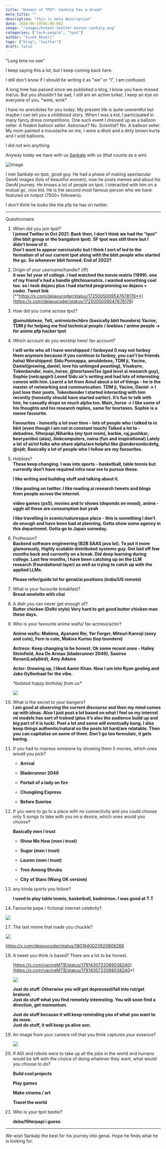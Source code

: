 ```yaml
---
title: "Humans of TPOT: Sankalp has a dream"
meta_title: ""
description: "this is meta description"
date: 2024-06-19T05:00:00Z
image: "/images/hotpot-twitter-banner-sankalp.png"
categories: ["tech-people", "tpot"]
author: "Vivek Khatri"
tags: ["blog", "twitter"]
draft: false
---
```


"Long time no see"

I keep saying this a lot, but I keep coming back here.

I still don't know if I should be writing it as "we" or "I", I am confused.

A long time has passed since we published a blog, I know you have missed me/us. But you shouldn't be sad, I still am an active lurker, I keep an eye on everyone of you. \*wink, wink\*

I have no anecdotes for you today. My present life is quite uneventful but maybe I can tell you a childhood story. When I was a kid, I participated in many fancy dress competitions. One such event I dressed up as a balloon seller. A freakin balloon seller. Astronaut? No. Scientist? No. A balloon seller. My mom painted a moustache on me, I wore a dhoti and a dirty brown kurta and I sold balloons.

I did not win anything.

Anyway today we have with us [Sankalp](https://x.com/dejavucoder) with us (that counts as a win)

![Image](https://pbs.twimg.com/profile_images/1692481211888025600/lUJUEO_p_400x400.jpg)

I met Sankalp on tpot, good guy. He had a phase of making spectacular GenAI images (lots of beautiful women), now he posts memes and about his GenAI journey. He knows a lot of people on tpot. I interacted with him on a mutual gc, nice kid. He is the second most famous person who we have featured on hotpot (7500+ followers).

I don't think he looks like the pfp he has on twitter.

---

Questionnaire

1. When did you join tpot?  
    **I joined Twitter in Oct 2021. Back then, I don’t think we had the “tpot” (the bbit group or the bangalore tpot). SF tpot was still there but I didn’t know of it.  
    Don’t want to appear narcissistic but I think I sort of led to the formation of of our current tpot along with the bbit people who started the gc. So whenever bbit formed. End of 2022?**
    
2. Origin of your username/handle? (iff)  
    **it was 1st year of college. i had watched the movie matrix (1999). one of my friend's had a handle glitchinamatrix. i wanted something cool too. so i took dejavu plus i had started programming so dejavu + coder. Tweet link** [**https://x.com/dejavucoder/status/1725005009547678176**](https://x.com/dejavucoder/status/1725005009547678176)
    
3. How did you come across tpot? 

    **@amuldotexe, Telt, unironictechbro (basically bbit founders)
    Yacine, TDM ji for helping me find technical people / lowbies / anime people -&gt; for anime pfp hacker tpot**
    
4. Which account do you worship here/ fav account?

    **I will write who all I have worshipped / fanboyed (I may not fanboy them anymore because if you continue to fanboy, you can’t be friends haha)
    Worshipped: Sidu Ponnappa, amuldotexe, TDM ji, Yacine, Daniel(growing_daniel, love his unhinged poasting), Visakanv, Tokenbender, main_horse, @teortaxesTex (god level ai research guy), Sophie (netcapgirl)
    Loved Sidu sir’s writing and had lots of interesting convos with him. Learnt a lot from Amul about a lot of things - he is the master of networking and communication. TDM ji, Yacine, Daniel -&gt; I just love their posts. Tokenbender I started interacting with him recently (honestly should have started earlier). It’s fun to talk with him, he casually drops so much alpha too.
    Main_horse -&gt; I like some of his thoughts and his research replies, same for teortaxes. Sophie is a meme favourite.**

    **Favourites - honestly a lot over time - lots of people who i talked to in bbit (even though I am not in constant touch)
    Talked a lot to - debadree, filterpapi,Niharika (my tpot mom), barbie, raj,pushkar, beeryaniboi (alas), iliekcomputers, naina (fun and inspirational)
    Lately a lot of ai/ml folks who share alpha/are helpful like @andersonbcdefg, @xjdr,  Basically a lot of people who I follow are my favourites.**

    
5. Hobbies?  
    **These keep changing. I was into sports - basketball, table tennis but currently don’t have required infra near me to pursue these.**
    
    **I like writing and building stuff and talking about it.**
    
    **I like posting on twitter. I like reading ai research tweets and blogs from people across the internet.**
    
    **video games (ps5), movies and tv shows (depends on mood), anime - uggh all these are consumption but yeah**
    
    **I like travelling in scenic/naturesque place - this is something I don’t do enough and have been bad at planning. Gotta show some agency in this department. Gotta go to Japan someday.**
    
6. Profession?  
    **Backend software engineering (B2B SAAS java lol). To put it more glamorously, Highly scalable distributed systems guy. Got laid off few months back and currently on a break. Did deep learning during college. Last few months, I have been catching up on the LLM research (Foundational layer) as well as trying to catch up with the applied LLMs.**
    
    **Please refer/guide lol for genai/ai positions (india/US remote)**
    
7. What is your favourite breakfast?  
    **Bread omelette with chai**
    
8. A dish you can never get enough of?  
    **Butter chicken (Delhi style) Very hard to get good butter chicken man these days.**
    
9. Who is your favourite anime waifu/ fav actress/actor?
    
    **Anime waifu: Makima, Ayanami Rei, Yor Forger, Mitsuri Kanroji (sexy and cute), Fern is cute, Makise Kurisu (top tsundere)**
    
    **Actress: Keep changing to be honest. Ok some recent ones - Hailey Steinfield, Ana De Armas (bladerunner 2049), Saoirse Ronan(Ladybird), Amy Adams**
    
    **Actor: Growing up, I liked Aamir Khan. Now I am into Ryan gosling and Jake Gyllenhaal for the vibe.**
    
    *\*belated happy birthday from us\**
    
    ![](https://cdn.hashnode.com/res/hashnode/image/upload/v1718640610176/288ebf1d-591c-4499-bada-070578e2b016.png)
    
10. What is the secret to your bangers?  
    **I am good at observing the current discourse and then my mind comes up with ideas. Also I just post a lot based on what I feel so my internal ml models has sort of trained (plus it’s also the audience build up and big part of it is luck). Post a lot and some will eventually bang. I also keep things authentic/natural so the posts hit hard/are relatable. Then you can capitalise on some of them. Don’t go too formulaic, it gets boring.**
    
11. If you had to impress someone by showing them 5 movies, which ones would you pick?
    
    * **Arrival**
        
    * **Bladerunner 2049**
        
    * **Portait of a lady on fire**
        
    * **Chungking Express**
        
    * **Before Sunrise**
        
12. If you were to go to a place with no connectivity and you could choose only 5 songs to take with you on a device, which ones would you choose?
    
    **Basically men i trust**
    
    * **Show Me How (men i trust)**
        
    * **Sugar (men i trust)**
        
    * **Lauren (men i trust)**
        
    * **Tree Among Shrubs**
        
    * **City of Stars (Wang OK version)**
        
13. any kinda sports you follow?
    
    **I used to play table tennis, basketball, badminton. I was good at T.T**
    
14. Favourite pepe / fictional internet celebrity?
    

![](https://lh7-us.googleusercontent.com/docsz/AD_4nXdFSH863woB3Vl-7Ta0rGp3IGvkYFUG8VU1U6z01eRnPBRkwxkB4dKxyqN0MLX23UgT1UZ0RM79vBSyBb8TDLUB-fkIkZAPXwz4V_IGXyy8FjKL7wRr073kUqosW_dH9aRxfSA-c3tvqsaKHkTwAC2Qh9mT?key=rQu3_O1AghhHNIFQzkJxgQ)

17. The last meme that made you chuckle?
    

![](https://lh7-us.googleusercontent.com/docsz/AD_4nXeHz42X0Qw-qCzhWNkxfvztRKkbZk674FmU5cbIimupOuPiLoMn8DFGSLdAlnlBK1W06-tEkR9kVfqSNua0htpD6ygmyMZaUHfwXyjZ7uZsgKqKIT3Nd0eNpW6pAlmYBBmtqXPYIr2ehnHuwEs-XJ8d_FCP?key=rQu3_O1AghhHNIFQzkJxgQ)

https://x.com/dejavucoder/status/1801940023920808266

18. A tweet you think is based? There are a lot to be honest.
    
    [https://x.com/yacineMTB/status/1791430722089038240](https://x.com/yacineMTB/status/1791430722089038240*)
    
    ![](https://lh7-us.googleusercontent.com/docsz/AD_4nXf0C2r_eBn5stXF8sJL3P1f2bptfCLiBTMAXRQ0liHX5dD1vzF2V-PKPIj6FKUYSwBaTqAWilWz_T4GhYJ6Pfx_iQxcjp-IfExmbi46n_t6nN-8nunOHKpCP9BydkRb1kvLximaVY7MAg8FqeLYjezAYVHE?key=rQu3_O1AghhHNIFQzkJxgQ)
    
    **Just do stuff. Otherwise you will get depressed/fall into rut/get brainrot.  
    Just do stuff what you find remotely interesting. You will soon find a direction, get momentum.**
    
    **Just do stuff because it will keep reminding you of what you want to do more.  
    Just do stuff, it will keep ya alive son.**
    
19. An image from your camera roll that you think captures your essence?
    
    ![](https://cdn.hashnode.com/res/hashnode/image/upload/v1718777684276/cb86de8d-ae7d-4a54-8cd9-1184d7fbef8f.png)
    
20. If AGI and robots were to take up all the jobs in the world and humans would be left with the choice of doing whatever they want, what would you choose to do?
    
    **Build cool projects**
    
    **Play games**
    
    **Make cinema / art**
    
    **Travel the world**
    
21. Who is your tpot bestie?
    
    **deba/filterpapi i guess**
    

---

We wish Sankalp the best for his journey into genai. Hope he finds what he is looking for.
